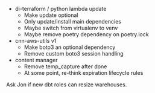 - di-terraform / python lambda update
	- Make update optional
	- Only update/install main dependencies
	- Maybe switch from virtualenv to venv
	- Maybe remove poetry dependency on poetry.lock
- cnn-aws-utils v1
	- Make boto3 an optional dependency
	- Remove custom boto3 session handling
- content manager
	- Remove temp_capture after done
	- At some point, re-think expiration lifecycle rules

Ask Jon if new dbt roles can resize warehouses.